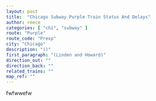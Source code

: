 ```yaml
---
layout: post
title:  "Chicago Subway Purple Train Status And Delays"
author: reece
categories: [ "chi", "subway" ]
route: "Purple"
route_code: "Prexp"
city: "Chicago"
description: "()"
first_paragraph: "(Linden and Howard)"
direction_out: ""
direction_back: ""
related_trains: ""
map_ref: ""
---
```


fwfwwefw
